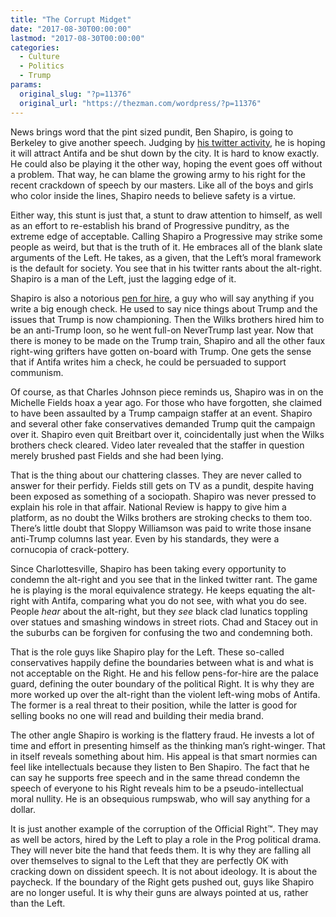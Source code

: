 ```yaml
---
title: "The Corrupt Midget"
date: "2017-08-30T00:00:00"
lastmod: "2017-08-30T00:00:00"
categories:
  - Culture
  - Politics
  - Trump
params:
  original_slug: "?p=11376"
  original_url: "https://thezman.com/wordpress/?p=11376"
---
```


News brings word that the pint sized pundit, Ben Shapiro, is going to
Berkeley to give another speech. Judging by [his twitter
activity](https://twitter.com/benshapiro/status/902242952579235840), he
is hoping it will attract Antifa and be shut down by the city. It is
hard to know exactly. He could also be playing it the other way, hoping
the event goes off without a problem. That way, he can blame the growing
army to his right for the recent crackdown of speech by our masters.
Like all of the boys and girls who color inside the lines, Shapiro needs
to believe safety is a virtue.

Either way, this stunt is just that, a stunt to draw attention to
himself, as well as an effort to re-establish his brand of Progressive
punditry, as the extreme edge of acceptable. Calling Shapiro a
Progressive may strike some people as weird, but that is the truth of
it. He embraces all of the blank slate arguments of the Left. He takes,
as a given, that the Left’s moral framework is the default for society.
You see that in his twitter rants about the alt-right. Shapiro is a man
of the Left, just the lagging edge of it.

Shapiro is also a notorious [pen for
hire](http://gotnews.com/shapirocaughtshilling/), a guy who will say
anything if you write a big enough check. He used to say nice things
about Trump and the issues that Trump is now championing. Then the Wilks
brothers hired him to be an anti-Trump loon, so he went full-on
NeverTrump last year. Now that there is money to be made on the Trump
train, Shapiro and all the other faux right-wing grifters have gotten
on-board with Trump. One gets the sense that if Antifa writes him a
check, he could be persuaded to support communism.

Of course, as that Charles Johnson piece reminds us, Shapiro was in on
the Michelle Fields hoax a year ago. For those who have forgotten, she
claimed to have been assaulted by a Trump campaign staffer at an event.
Shapiro and several other fake conservatives demanded Trump quit the
campaign over it. Shapiro even quit Breitbart over it, coincidentally
just when the Wilks brothers check cleared. Video later revealed that
the staffer in question merely brushed past Fields and she had been
lying.

That is the thing about our chattering classes. They are never called to
answer for their perfidy. Fields still gets on TV as a pundit, despite
having been exposed as something of a sociopath. Shapiro was never
pressed to explain his role in that affair. National Review is happy to
give him a platform, as no doubt the Wilks brothers are stroking checks
to them too. There’s little doubt that Sloppy Williamson was paid to
write those insane anti-Trump columns last year. Even by his standards,
they were a cornucopia of crack-pottery.

Since Charlottesville, Shapiro has been taking every opportunity to
condemn the alt-right and you see that in the linked twitter rant. The
game he is playing is the moral equivalence strategy. He keeps equating
the alt-right with Antifa, comparing what you do not see, with what you
do see. People *hear* about the alt-right, but they *see* black clad
lunatics toppling over statues and smashing windows in street riots.
Chad and Stacey out in the suburbs can be forgiven for confusing the two
and condemning both.

That is the role guys like Shapiro play for the Left. These so-called
conservatives happily define the boundaries between what is and what is
not acceptable on the Right. He and his fellow pens-for-hire are the
palace guard, defining the outer boundary of the political Right. It is
why they are more worked up over the alt-right than the violent
left-wing mobs of Antifa. The former is a real threat to their position,
while the latter is good for selling books no one will read and building
their media brand.

The other angle Shapiro is working is the flattery fraud. He invests a
lot of time and effort in presenting himself as the thinking man’s
right-winger. That in itself reveals something about him. His appeal is
that smart normies can feel like intellectuals because they listen to
Ben Shapiro. The fact that he can say he supports free speech and in the
same thread condemn the speech of everyone to his Right reveals him to
be a pseudo-intellectual moral nullity. He is an obsequious rumpswab,
who will say anything for a dollar.

It is just another example of the corruption of the Official Right™.
They may as well be actors, hired by the Left to play a role in the Prog
political drama. They will never bite the hand that feeds them. It is
why they are falling all over themselves to signal to the Left that they
are perfectly OK with cracking down on dissident speech. It is not about
ideology. It is about the paycheck. If the boundary of the Right gets
pushed out, guys like Shapiro are no longer useful. It is why their guns
are always pointed at us, rather than the Left.
